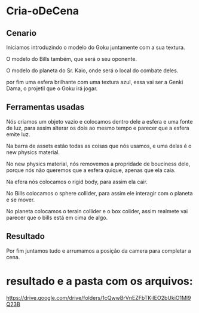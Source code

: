 # Cria-oDeCena

## Cenario

Iniciamos introduzindo o modelo do Goku juntamente com a sua textura.



O modelo do Bills também, que será o seu oponente.



O modelo do planeta do Sr. Kaio, onde será o local do combate deles.



por fim uma esfera brilhante com uma textura azul, essa vai ser a Genki Dama, o projetil que o Goku irá jogar.



## Ferramentas usadas

Nós criamos um objeto vazio e colocamos dentro dele a esfera e uma fonte de luz, para assim alterar os dois ao mesmo tempo e parecer que a esfera emite luz.



Na barra de assets estão todas as coisas que nós usamos, e uma delas é o new physics material.



No new physics material, nós removemos a propridade de bouciness dele, porque nós não queremos que a esfera quique, apenas que ela caia.



Na efera nós colocamos o rigid body, para assim ela cair.



No Bills colocamos o sphere collider, para assim ele interagir com o planeta e se mover.



No planeta colocamos o terain collider e o box colider, assim realmete vai parecer que o bills está em cima de algo.



## Resultado

Por fim juntamos tudo e arrumamos a posição da camera para completar a cena. 

# resultado e a pasta com os arquivos:

https://drive.google.com/drive/folders/1cQwwBrVnEZFbTKiIEO2bUkiO1Ml9Q23B
